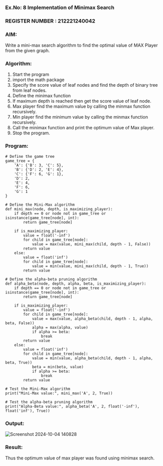 ### Ex.No: 8  Implementation of Minimax Search                                                                 
### REGISTER NUMBER : 212221240042
### AIM: 
Write a mini-max search algorithm to find the optimal value of MAX Player from the given graph.
### Algorithm:
1. Start the program
2. import the math package
3. Specify the score value of leaf nodes and find the depth of binary tree from leaf nodes.
4. Define the minimax function
5. If maximum depth is reached then get the score value of leaf node.
6. Max player find the maximum value by calling the minmax function recursively.
7. Min player find the minimum value by calling the minmax function recursively.
8. Call the minimax function  and print the optimum value of Max player.
9. Stop the program. 

### Program:
```
# Define the game tree
game_tree = {
    'A': {'B': 3, 'C': 5},
    'B': {'D': 2, 'E': 4},
    'C': {'F': 6, 'G': 1},
    'D': 2,
    'E': 4,
    'F': 6,
    'G': 1
}

# Define the Mini-Max algorithm
def mini_max(node, depth, is_maximizing_player):
    if depth == 0 or node not in game_tree or isinstance(game_tree[node], int):
        return game_tree[node]

    if is_maximizing_player:
        value = float('-inf')
        for child in game_tree[node]:
            value = max(value, mini_max(child, depth - 1, False))
        return value
    else:
        value = float('inf')
        for child in game_tree[node]:
            value = min(value, mini_max(child, depth - 1, True))
        return value

# Define the alpha-beta pruning algorithm
def alpha_beta(node, depth, alpha, beta, is_maximizing_player):
    if depth == 0 or node not in game_tree or isinstance(game_tree[node], int):
        return game_tree[node]

    if is_maximizing_player:
        value = float('-inf')
        for child in game_tree[node]:
            value = max(value, alpha_beta(child, depth - 1, alpha, beta, False))
            alpha = max(alpha, value)
            if alpha >= beta:
                break
        return value
    else:
        value = float('inf')
        for child in game_tree[node]:
            value = min(value, alpha_beta(child, depth - 1, alpha, beta, True))
            beta = min(beta, value)
            if alpha >= beta:
                break
        return value

# Test the Mini-Max algorithm
print("Mini-Max value:", mini_max('A', 2, True))

# Test the alpha-beta pruning algorithm
print("Alpha-Beta value:", alpha_beta('A', 2, float('-inf'), float('inf'), True))
```
### Output:
![Screenshot 2024-10-04 140828](https://github.com/user-attachments/assets/cb65e5f2-ad3f-4969-a528-425c996715e8)



### Result:
Thus the optimum value of max player was found using minimax search.
